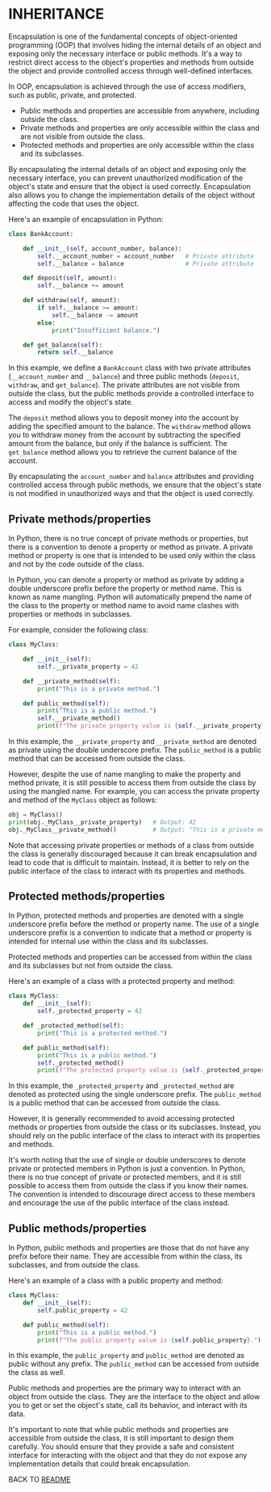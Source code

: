 # INHERITANCE

Encapsulation is one of the fundamental concepts of object-oriented programming (OOP) that involves hiding the internal details of an object and exposing only the necessary interface or public methods. It's a way to restrict direct access to the object's properties and methods from outside the object and provide controlled access through well-defined interfaces. 

In OOP, encapsulation is achieved through the use of access modifiers, such as public, private, and protected. 

- Public methods and properties are accessible from anywhere, including outside the class.
- Private methods and properties are only accessible within the class and are not visible from outside the class.
- Protected methods and properties are only accessible within the class and its subclasses.

By encapsulating the internal details of an object and exposing only the necessary interface, you can prevent unauthorized modification of the object's state and ensure that the object is used correctly. Encapsulation also allows you to change the implementation details of the object without affecting the code that uses the object.

Here's an example of encapsulation in Python:

```python
class BankAccount:

    def __init__(self, account_number, balance):
        self.__account_number = account_number   # Private attribute
        self.__balance = balance                 # Private attribute

    def deposit(self, amount):
        self.__balance += amount

    def withdraw(self, amount):
        if self.__balance >= amount:
            self.__balance -= amount
        else:
            print("Insufficient balance.")

    def get_balance(self):
        return self.__balance
```

In this example, we define a `BankAccount` class with two private attributes (`__account_number` and `__balance`) and three public methods (`deposit`, `withdraw`, and `get_balance`). The private attributes are not visible from outside the class, but the public methods provide a controlled interface to access and modify the object's state.

The `deposit` method allows you to deposit money into the account by adding the specified amount to the balance. The `withdraw` method allows you to withdraw money from the account by subtracting the specified amount from the balance, but only if the balance is sufficient. The `get_balance` method allows you to retrieve the current balance of the account.

By encapsulating the `account_number` and `balance` attributes and providing controlled access through public methods, we ensure that the object's state is not modified in unauthorized ways and that the object is used correctly.

## Private methods/properties
In Python, there is no true concept of private methods or properties, but there is a convention to denote a property or method as private. A private method or property is one that is intended to be used only within the class and not by the code outside of the class.

In Python, you can denote a property or method as private by adding a double underscore prefix before the property or method name. This is known as name mangling. Python will automatically prepend the name of the class to the property or method name to avoid name clashes with properties or methods in subclasses. 

For example, consider the following class:

```python
class MyClass:

    def __init__(self):
        self.__private_property = 42

    def __private_method(self):
        print("This is a private method.")

    def public_method(self):
        print("This is a public method.")
        self.__private_method()
        print(f"The private property value is {self.__private_property}.")
```

In this example, the `__private_property` and `__private_method` are denoted as private using the double underscore prefix. The `public_method` is a public method that can be accessed from outside the class.

However, despite the use of name mangling to make the property and method private, it is still possible to access them from outside the class by using the mangled name. For example, you can access the private property and method of the `MyClass` object as follows:

```python
obj = MyClass()
print(obj._MyClass__private_property)   # Output: 42
obj._MyClass__private_method()          # Output: "This is a private method."
```

Note that accessing private properties or methods of a class from outside the class is generally discouraged because it can break encapsulation and lead to code that is difficult to maintain. Instead, it is better to rely on the public interface of the class to interact with its properties and methods.

## Protected methods/properties

In Python, protected methods and properties are denoted with a single underscore prefix before the method or property name. The use of a single underscore prefix is a convention to indicate that a method or property is intended for internal use within the class and its subclasses.

Protected methods and properties can be accessed from within the class and its subclasses but not from outside the class.

Here's an example of a class with a protected property and method:

```python
class MyClass:
    def __init__(self):
        self._protected_property = 42

    def _protected_method(self):
        print("This is a protected method.")

    def public_method(self):
        print("This is a public method.")
        self._protected_method()
        print(f"The protected property value is {self._protected_property}.")
```

In this example, the `_protected_property` and `_protected_method` are denoted as protected using the single underscore prefix. The `public_method` is a public method that can be accessed from outside the class.

However, it is generally recommended to avoid accessing protected methods or properties from outside the class or its subclasses. Instead, you should rely on the public interface of the class to interact with its properties and methods.

It's worth noting that the use of single or double underscores to denote private or protected members in Python is just a convention. In Python, there is no true concept of private or protected members, and it is still possible to access them from outside the class if you know their names. The convention is intended to discourage direct access to these members and encourage the use of the public interface of the class instead.

## Public methods/properties

In Python, public methods and properties are those that do not have any prefix before their name. They are accessible from within the class, its subclasses, and from outside the class.

Here's an example of a class with a public property and method:

```python
class MyClass:
    def __init__(self):
        self.public_property = 42

    def public_method(self):
        print("This is a public method.")
        print(f"The public property value is {self.public_property}.")
```

In this example, the `public_property` and `public_method` are denoted as public without any prefix. The `public_method` can be accessed from outside the class as well.

Public methods and properties are the primary way to interact with an object from outside the class. They are the interface to the object and allow you to get or set the object's state, call its behavior, and interact with its data.

It's important to note that while public methods and properties are accessible from outside the class, it is still important to design them carefully. You should ensure that they provide a safe and consistent interface for interacting with the object and that they do not expose any implementation details that could break encapsulation.

BACK TO [README](/README.md)